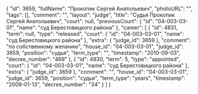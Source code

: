 {
    "id": 3659,
    "fullName": "Прокопик Сергей Анатольевич",
    "photoURL": "",
    "tags": [],
    "comment": "",
    "layout": "judge",
    "title": "Судья Прокопик Сергей Анатольевич",
    "court": null,
    "previousCourt": {
        "id": "04-003-03-01",
        "name": "суд Берестовицкого района"
    },
    "career": [
        {
            "id": 4831,
            "term": null,
            "type": "released",
            "court": {
                "id": "04-003-03-01",
                "name": "суд Берестовицкого района"
            },
            "extra": {
                "judge_id": 3659
            },
            "comment": "по собственному желанию",
            "house_id": "04-003-03-01",
            "judge_id": 3659,
            "position": "судья",
            "term_type": "",
            "timestamp": "2010-09-03",
            "decree_number": "469"
        },
        {
            "id": 4830,
            "term": 5,
            "type": "appointed",
            "court": {
                "id": "04-003-03-01",
                "name": "суд Берестовицкого района"
            },
            "extra": {
                "judge_id": 3659
            },
            "comment": "",
            "house_id": "04-003-03-01",
            "judge_id": 3659,
            "position": "судья",
            "term_type": "years",
            "timestamp": "2009-01-13",
            "decree_number": "34"
        }
    ]
}